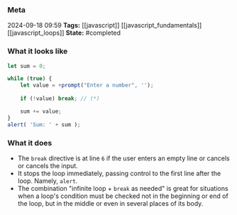 ### Meta
2024-09-18 09:59
**Tags:** [[javascript]] [[javascript_fundamentals]] [[javascript_loops]]
**State:** #completed  

### What it looks like
```JavaScript title:app.js
let sum = 0;

while (true) {
	let value = +prompt("Enter a number", '');
	
	if (!value) break; // (*)

	sum += value;
}
alert( 'Sum: ' + sum );
```

### What it does
- The `break` directive is at line `6` if the user enters an empty line or cancels or cancels the input.
- It stops the loop immediately, passing control to the first line after the loop. Namely, `alert`.
- The combination "infinite loop + `break` as needed" is great for situations when a loop's condition must be checked not in the beginning or end of the loop, but in the middle or even in several places of its body.